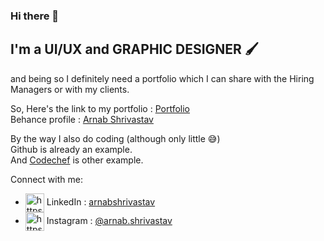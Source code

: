 ### Hi there 👋
## I'm a UI/UX and GRAPHIC DESIGNER 🖌
and being so I definitely need a portfolio which I can share with the Hiring Managers or with my clients.
<!--
**Arnabshrivastav/arnabshrivastav** is a ✨ _special_ ✨ repository because its `README.md` (this file) appears on your GitHub profile.

Here are some ideas to get you started:

- 🔭 I’m currently working on ...
- 🌱 I’m currently learning ...
- 👯 I’m looking to collaborate on ...
- 🤔 I’m looking for help with ...
- 💬 Ask me about ...
- 📫 How to reach me: ...
- 😄 Pronouns: ...
- ⚡ Fun fact: ...
-->

So,
Here's the link to my portfolio : [Portfolio](https://arnabshrivastav.github.io/arnabshrivastav/ "Arnab's Portfolio") <br/>
Behance profile : [Arnab Shrivastav](https://www.behance.net/arnabshrivastav "Behance account") 

By the way I also do coding (although only little 😅) <br/>
Github is already an example. <br/>
And [Codechef](https://www.codechef.com/users/arnab105 "arnab105") is other example.



Connect with me:<br>
<ul>
<li><img align="center" src="https://www.fpsa.org/wp-content/uploads/linkedin-logo-copy.png" alt="https://www.linkedin.com/in/arnabshrivastav/" height="30" width="30" /> LinkedIn : <a title="LinkedIn account" href="www.linkedin.com/in/arnabshrivastav">arnabshrivastav</a></li> 
<li><img align="center" src="http://assets.stickpng.com/images/580b57fcd9996e24bc43c521.png" alt="https://www.instagram.com/arnab.shrivastav/" height="30" width="30" /> Instagram : <a title="Instagram account" href="https://www.instagram.com/arnab.shrivastav/">@arnab.shrivastav</a></li> 
</ul>

